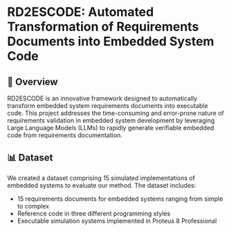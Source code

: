 # RD2ESCODE: Automated Transformation of Requirements Documents into Embedded System Code

## 📝 Overview

RD2ESCODE is an innovative framework designed to automatically transform embedded system requirements documents into executable code. This project addresses the time-consuming and error-prone nature of requirements validation in embedded system development by leveraging Large Language Models (LLMs) to rapidly generate verifiable embedded code from requirements documentation.


## 📊 Dataset
We created a dataset comprising 15 simulated implementations of embedded systems to evaluate our method. The dataset includes:

- 15 requirements documents for embedded systems ranging from simple to complex
- Reference code in three different programming styles
- Executable simulation systems implemented in Proteus 8 Professional
